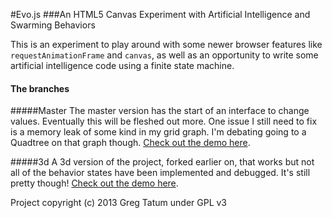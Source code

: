 #Evo.js
###An HTML5 Canvas Experiment with Artificial Intelligence and Swarming Behaviors

This is an experiment to play around with some newer browser features like `requestAnimationFrame` and `canvas`, as well as an opportunity to write some artificial intelligence code using a finite state machine.

#### The branches

#####Master
The master version has the start of an interface to change values. Eventually this will be fleshed out more. One issue I still need to fix is a memory leak of some kind in my grid graph. I'm debating going to a Quadtree on that graph though. [Check out the demo here](http://tatumcreative.github.io/Evo.js/master/).

#####3d
A 3d version of the project, forked earlier on, that works but not all of the behavior states have been implemented and debugged. It's still pretty though! [Check out the demo here](http://tatumcreative.github.io/Evo.js/3d/).

Project copyright (c) 2013 Greg Tatum under GPL v3